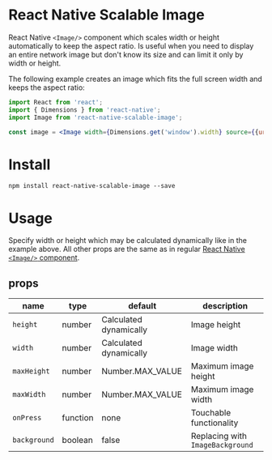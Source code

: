 React Native Scalable Image
===========================
React Native ```<Image/>``` component which scales width or height automatically to keep the aspect ratio. Is useful when you need to display an entire network image but don't know its size and can limit it only by width or height.

The following example creates an image which fits the full screen width and keeps the aspect ratio:

 ```jsx
import React from 'react';
import { Dimensions } from 'react-native';
import Image from 'react-native-scalable-image';

const image = <Image width={Dimensions.get('window').width} source={{uri: '<image uri>'}} />;
 ```


Install
=======
```npm install react-native-scalable-image --save```


Usage
=====

Specify width or height which may be calculated dynamically like in the example above. All other props are the same as in regular [React Native ```<Image/>``` component](https://facebook.github.io/react-native/docs/image.html).

## props

| name          | type      | default                     | description                     |
| ------------- | --------- | --------------------------- | ------------------------------- |
| `height`      | number    | Calculated dynamically      | Image height                    |
| `width`       | number    | Calculated dynamically      | Image width                     |
| `maxHeight`   | number    | Number.MAX_VALUE            | Maximum image height            |
| `maxWidth`    | number    | Number.MAX_VALUE            | Maximum image width             |
| `onPress`     | function  | none                        | Touchable functionality         |
| `background`  | boolean   | false                       | Replacing with `ImageBackground`|
